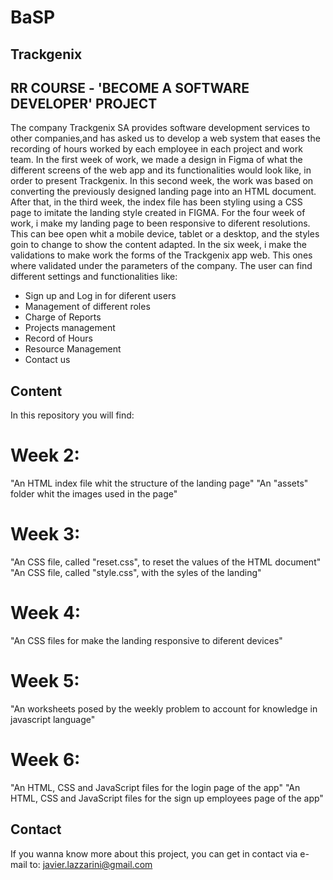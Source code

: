 # BaSP
## Trackgenix
## RR COURSE - 'BECOME A SOFTWARE DEVELOPER' PROJECT
The company Trackgenix SA provides software development services to other companies,and has asked us to develop a web system that eases the recording of hours worked by each employee in each project and work team.
In the first week of work, we made a design in Figma of what the different screens of the web app and its functionalities would look like, in order to present Trackgenix.
In this second week, the work was based on converting the previously designed landing page into an HTML document.
After that, in the third week, the index file has been styling using a CSS page to imitate the landing style created in FIGMA.
For the four week of work, i make my landing page to been responsive to diferent resolutions. This can bee open whit a mobile device, tablet or a desktop, and the styles goin to change to show the content adapted.
In the six week, i make the validations to make work the forms of the Trackgenix app web. This ones where validated under the parameters of the company.
The user can find different settings and functionalities like:
- Sign up and Log in for diferent users
- Management of different roles
- Charge of Reports
- Projects management
- Record of Hours
- Resource Management
- Contact us

## Content

In this repository you will find:
# Week 2:
"An HTML index file whit the structure of the landing page"
"An "assets" folder whit the images used in the page"
# Week 3:
"An CSS file, called "reset.css", to reset the values of the HTML document"
"An CSS file, called "style.css", with the syles of the landing"
# Week 4: 
"An CSS files for make the landing responsive to diferent devices"
# Week 5:
"An worksheets posed by the weekly problem to account for knowledge in javascript language"
# Week 6:
"An HTML, CSS and JavaScript files for the login page of the app"
"An HTML, CSS and JavaScript files for the sign up employees page of the app"
## Contact
If you wanna know more about this project, you can get in contact via e-mail to: javier.lazzarini@gmail.com